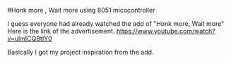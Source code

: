 #Honk more , Wait more
using 8051 micocontroller

I guess everyone had already watched the add of "Honk more, Wait more"
Here is the link of the advertisement.
https://www.youtube.com/watch?v=ulmICQBtIY0 

Basically I got my project inspiration from the add. 

